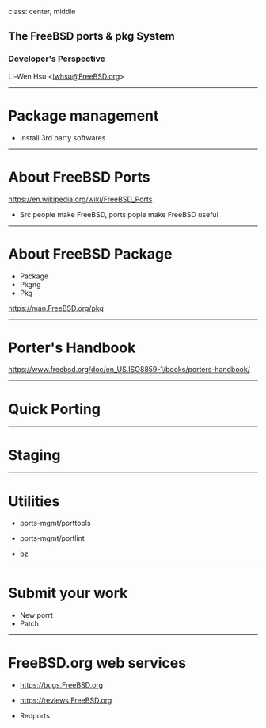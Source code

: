 class: center, middle

## The FreeBSD ports & pkg System
### Developer's Perspective

Li-Wen Hsu &lt;lwhsu@FreeBSD.org&gt;

---
# Package management

- Install 3rd party softwares

---
# About FreeBSD Ports

https://en.wikipedia.org/wiki/FreeBSD_Ports

- Src people make FreeBSD, ports pople make FreeBSD useful

---
# About FreeBSD Package

- Package
- Pkgng
- Pkg

https://man.FreeBSD.org/pkg

---
# Porter's Handbook

https://www.freebsd.org/doc/en_US.ISO8859-1/books/porters-handbook/

---
# Quick Porting

---
# Staging

---
# Utilities

- ports-mgmt/porttools
- ports-mgmt/portlint

- bz

---
# Submit your work

- New porrt
- Patch

---
# FreeBSD.org web services

- https://bugs.FreeBSD.org
- https://reviews.FreeBSD.org

- Redports
